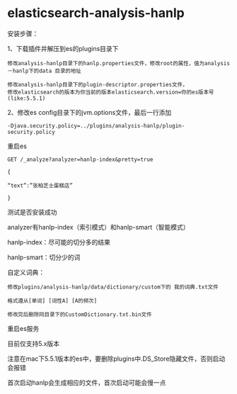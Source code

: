 # elasticsearch-analysis-hanlp

安装步骤： 

1、下载插件并解压到es的plugins目录下

	修改analysis-hanlp目录下的hanlp.properties文件，修改root的属性，值为analysis－hanlp下的data 目录的地址
	
	修改analysis-hanlp目录下的plugin-descriptor.properties文件，
	修改elasticsearch的版本为你当前的版本elasticsearch.version=你的es版本号(like:5.5.1)

2、修改es config目录下的jvm.options文件，最后一行添加

	-Djava.security.policy=../plugins/analysis-hanlp/plugin-security.policy

重启es

	GET /_analyze?analyzer=hanlp-index&pretty=true 

	{ 

	“text”:”张柏芝士蛋糕店” 

	}


测试是否安装成功


analyzer有hanlp-index（索引模式）和hanlp-smart（智能模式）

hanlp-index：尽可能的切分多的结果

hanlp-smart：切分少的词

自定义词典：

	修改plugins/analysis-hanlp/data/dictionary/custom下的 我的词典.txt文件

	格式遵从[单词] [词性A] [A的频次]

	修改完后删除同目录下的CustomDictionary.txt.bin文件

重启es服务


目前仅支持5.x版本

注意在mac下5.5.1版本的es中，要删除plugins中.DS_Store隐藏文件，否则启动会报错

首次启动hanlp会生成相应的文件，首次启动可能会慢一点
